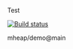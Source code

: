 Test

[![Build status](https://travis-ci.org/michael-test-org/demo.svg?branch=main)](https://travis-ci.org/michael-test-org/demo)

mheap/demo@main

